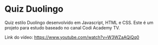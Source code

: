 # Quiz Duolingo
Quiz estilo Duolingo desenvolvido em Javascript, HTML e CSS.
Este é um projeto para estudo baseado no canal Codi Academy TV.

Link do vídeo: https://www.youtube.com/watch?v=W3WZaAQiQq0

